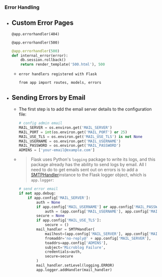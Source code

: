 ### Error Handling

- ## Custom Error Pages

  `@app.errorhandler(404)`

  `@app.errorhandler(500)`

  ```python
  @app.errorhandler(500)
  def internal_error(error):
      db.session.rollback()
      return render_template('500.html'), 500
  ```

  - `error handlers registered with Flask`

    `from app import routes, models, errors`

- ## Sending Errors by Email

  - The first step is to add the email server details to the configuration file:

    ```python
    # config admin email
    MAIL_SERVER = os.environ.get('MAIL_SERVER')
    MAIL_PORT = int(os.environ.get('MAIL_PORT') or 25)
    MAIL_USE_TLS = os.environ.get('MAIL_USE_TLS') is not None
    MAIL_USERNAME = os.environ.get('MAIL_USERNAME')
    MAIL_PASSWORD = os.environ.get('MAIL_PASSWORD')
    ADMINS = ['your-email@example.com']
    ```

  - > Flask uses Python's `logging` package to write its logs, and this package already has the ability to send logs by email. All I need to do to get emails sent out on errors is to add a [SMTPHandler](https://docs.python.org/3.6/library/logging.handlers.html#smtphandler)instance to the Flask logger object, which is `app.logger`:

    ```python
    # send error email
    if not app.debug:
        if app.config['MAIL_SERVER']:
            auth = None
            if app.config['MAIL_USERNAME'] or app.config['MAIL_PASSWORD']:
                auth = (app.config['MAIL_USERNAME'], app.config['MAIL_PASSWORD'])
            secure = None
            if app.config['MAIL_USE_TLS']:
                secure = ()
            mail_handler = SMTPHandler(
                mailhost=(app.config['MAIL_SERVER'], app.config['MAIL_PORT']),
                fromaddr='no-reply@' + app.config['MAIL_SERVER'],
                toaddrs=app.config['ADMINS'],
                subject='Microblog Failure',
                credentials=auth,
                secure=secure
            )
            mail_handler.setLevel(logging.ERROR)
            app.logger.addHandler(mail_handler)
    ```

